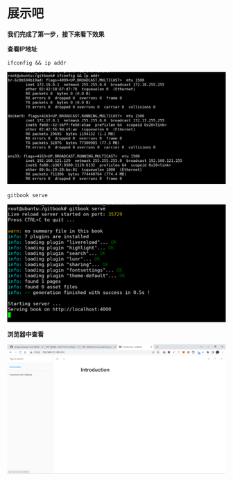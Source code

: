 # 展示吧

**我们完成了第一步，接下来看下效果**

**查看IP地址**

```
ifconfig && ip addr 
```

![image-20220530181818493](6.assets/image-20220530181818493.png)

```
gitbook serve
```

![image-20220530181835950](6.assets/image-20220530181835950.png)



**浏览器中查看**

![image-20220530181856748](6.assets/image-20220530181856748.png)